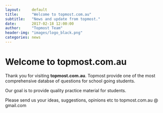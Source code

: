 ```yaml
---
layout:     default
title:      "Welcome to topmost.com.au"
subtitle:   "News and update from topmost."
date:       2017-02-18 12:00:00
author:     "Topmost Team"
header-img: "images/logo_black.png"
categories: news
---
```



# Welcome to topmost.com.au
Thank you for visiting **topmost.com.au**. 
Topmost provide one of the most comprehensive databse of questions for school going students.

Our goal is to provide quality practice material for students. 

Please send us your ideas, suggestions, opinions etc to topmost.com.au @ gmail.com